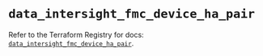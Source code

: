 # `data_intersight_fmc_device_ha_pair`

Refer to the Terraform Registry for docs: [`data_intersight_fmc_device_ha_pair`](https://registry.terraform.io/providers/ciscodevnet/intersight/1.0.71/docs/data-sources/fmc_device_ha_pair).
